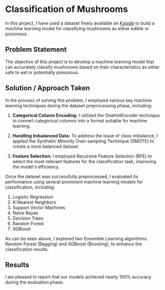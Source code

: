 # Classification of Mushrooms

In this project, I have used a dataset freely available on [Kaggle](https://www.kaggle.com/datasets/uciml/mushroom-classification) to build a machine learning model for classifying mushrooms as either edible or poisonous.

## Problem Statement

The objective of this project is to develop a machine learning model that can accurately classify mushrooms based on their characteristics as either safe to eat or potentially poisonous.

## Solution / Approach Taken

In the process of solving this problem, I employed various key machine learning techniques during the dataset preprocessing phase, including:

1. **Categorical Column Encoding:** I utilized the OneHotEncoder technique to convert categorical columns into a format suitable for machine learning.

2. **Handling Imbalanced Data:** To address the issue of class imbalance, I applied the Synthetic Minority Over-sampling Technique (SMOTE) to create a more balanced dataset.

3. **Feature Selection:** I employed Recursive Feature Selection (RFE) to select the most relevant features for the classification task, improving the model's efficiency.

Once the dataset was successfully preprocessed, I evaluated its performance using several prominent machine learning models for classification, including:

1. Logistic Regression
2. K-Nearest Neighbors
3. Support Vector Machines
4. Naive Bayes
5. Decision Trees
6. Random Forest
7. XGBoost

As can be seen above, I explored two Ensemble Learning algorithms: Random Forest (Bagging) and XGBoost (Boosting), to enhance the classification results.

## Results

I am pleased to report that our models achieved nearly 100% accuracy during the evaluation phase.
